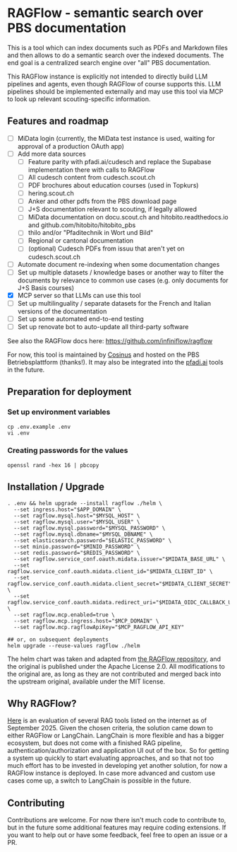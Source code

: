 # RAGFlow - semantic search over PBS documentation

This is a tool which can index documents such as PDFs and Markdown files and then allows to do a semantic search over the indexed documents. The end goal is a centralized search engine over "all" PBS documentation.

This RAGFlow instance is explicitly not intended to directly build LLM pipelines and agents, even though RAGFlow of course supports this. LLM pipelines should be implemented externally and may use this tool via MCP to look up relevant scouting-specific information.

## Features and roadmap
- [ ] MiData login (currently, the MiData test instance is used, waiting for approval of a production OAuth app)
- [ ] Add more data sources
  - [ ] Feature parity with pfadi.ai/cudesch and replace the Supabase implementation there with calls to RAGFlow
  - [ ] All cudesch content from cudesch.scout.ch
  - [ ] PDF brochures about education courses (used in Topkurs)
  - [ ] hering.scout.ch
  - [ ] Anker and other pdfs from the PBS download page
  - [ ] J+S documentation relevant to scouting, if legally allowed
  - [ ] MiData documentation on docu.scout.ch and hitobito.readthedocs.io and github.com/hitobito/hitobito_pbs
  - [ ] thilo and/or "Pfaditechnik in Wort und Bild"
  - [ ] Regional or cantonal documentation
  - [ ] (optional) Cudesch PDFs from issuu that aren't yet on cudesch.scout.ch
- [ ] Automate document re-indexing when some documentation changes
- [ ] Set up multiple datasets / knowledge bases or another way to filter the documents by relevance to common use cases (e.g. only documents for J+S Basis courses)
- [x] MCP server so that LLMs can use this tool
- [ ] Set up multilinguality / separate datasets for the French and Italian versions of the documentation
- [ ] Set up some automated end-to-end testing
- [ ] Set up renovate bot to auto-update all third-party software

See also the RAGFlow docs here: https://github.com/infiniflow/ragflow

For now, this tool is maintained by [Cosinus](https://github.com/carlobeltrame) and hosted on the PBS Betriebsplattform (thanks!). It may also be integrated into the [pfadi.ai](https://github.com/carlobeltrame/pfadi.ai) tools in the future.

## Preparation for deployment

### Set up environment variables

```shell
cp .env.example .env
vi .env
```

### Creating passwords for the values

```shell
openssl rand -hex 16 | pbcopy
```

## Installation / Upgrade

```shell
. .env && helm upgrade --install ragflow ./helm \
  --set ingress.host="$APP_DOMAIN" \
  --set ragflow.mysql.host="$MYSQL_HOST" \
  --set ragflow.mysql.user="$MYSQL_USER" \
  --set ragflow.mysql.password="$MYSQL_PASSWORD" \
  --set ragflow.mysql.dbname="$MYSQL_DBNAME" \
  --set elasticsearch.password="$ELASTIC_PASSWORD" \
  --set minio.password="$MINIO_PASSWORD" \
  --set redis.password="$REDIS_PASSWORD" \
  --set ragflow.service_conf.oauth.midata.issuer="$MIDATA_BASE_URL" \
  --set ragflow.service_conf.oauth.midata.client_id="$MIDATA_CLIENT_ID" \
  --set ragflow.service_conf.oauth.midata.client_secret="$MIDATA_CLIENT_SECRET" \
  --set ragflow.service_conf.oauth.midata.redirect_uri="$MIDATA_OIDC_CALLBACK_URL" \
  --set ragflow.mcp.enabled=true \
  --set ragflow.mcp.ingress.host="$MCP_DOMAIN" \
  --set ragflow.mcp.ragflowApiKey="$MCP_RAGFLOW_API_KEY"

## or, on subsequent deployments
helm upgrade --reuse-values ragflow ./helm
```

The helm chart was taken and adapted from [the RAGFlow repository](https://github.com/infiniflow/ragflow/tree/main/helm), and the original is published under the Apache License 2.0. All modifications to the original are, as long as they are not contributed and merged back into the upstream original, available under the MIT license.

## Why RAGFlow?

[Here](./pbs-rag-comparison.ods) is an evaluation of several RAG tools listed on the internet as of September 2025. Given the chosen criteria, the solution came down to either RAGFlow or LangChain. LangChain is more flexible and has a bigger ecosystem, but does not come with a finished RAG pipeline, authentication/authorization and application UI out of the box. So for getting a system up quickly to start evaluating approaches, and so that not too much effort has to be invested in developing yet another solution, for now a RAGFlow instance is deployed. In case more advanced and custom use cases come up, a switch to LangChain is possible in the future.

## Contributing

Contributions are welcome. For now there isn't much code to contribute to, but in the future some additional features may require coding extensions. If you want to help out or have some feedback, feel free to open an issue or a PR.

